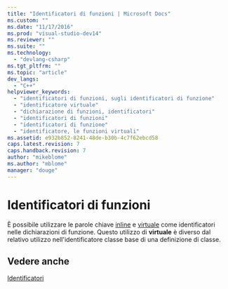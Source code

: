 ```yaml
---
title: "Identificatori di funzioni | Microsoft Docs"
ms.custom: ""
ms.date: "11/17/2016"
ms.prod: "visual-studio-dev14"
ms.reviewer: ""
ms.suite: ""
ms.technology: 
  - "devlang-csharp"
ms.tgt_pltfrm: ""
ms.topic: "article"
dev_langs: 
  - "C++"
helpviewer_keywords: 
  - "identificatori di funzioni, sugli identificatori di funzione"
  - "identificatore virtuale"
  - "dichiarazione di funzioni, identificatori"
  - "identificatori di funzioni"
  - "identificatori di funzione"
  - "identificatore, le funzioni virtuali"
ms.assetid: e932b852-8241-48de-b30b-4c7f62ebcd58
caps.latest.revision: 7
caps.handback.revision: 7
author: "mikeblome"
ms.author: "mblome"
manager: "douge"
---
```

# Identificatori di funzioni
È possibile utilizzare le parole chiave [inline](../misc/inline-inline-forceinline.md) e [virtuale](/visual-cpp/cpp/virtual-specifier) come identificatori nelle dichiarazioni di funzione. Questo utilizzo di **virtuale** è diverso dal relativo utilizzo nell'identificatore classe base di una definizione di classe.  
  
## Vedere anche  
 [Identificatori](/visual-cpp/cpp/specifiers)